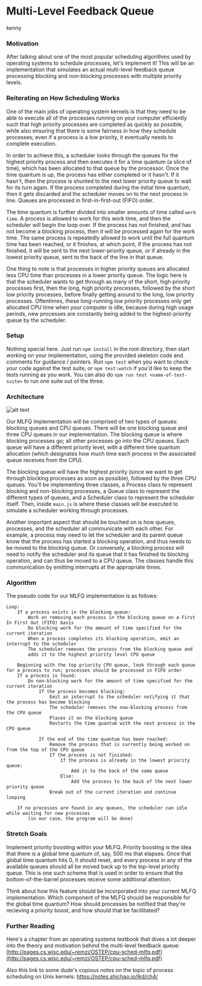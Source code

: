 # Multi-Level Feedback Queue

kenny

### Motivation

After talking about one of the most popular scheduling algorithms used by operating systems to schedule processes,
let's implement it! This will be an implementation that simulates an actual multi-level feedback queue processing
blocking and non-blocking processes with multiple priority levels.

### Reiterating on How Scheduling Works

One of the main jobs of operating system kernels is that they need to be able to execute all of the processes
running on your computer efficiently such that high priority processes are completed as quickly as possible,
while also ensuring that there is some fairness in how they schedule processes; even if a process is a low
priority, it eventually needs to complete execution.

In order to achieve this, a scheduler looks through the queues for the highest priority process and then executes
it for a time quantum (a slice of time), which has been allocated to that queue by the processor. Once the time
quantum is up, the process has either completed or it hasn't. If it hasn't, then the process is shunted to the
next lower priority queue to wait for its turn again. If the process completed during the initial time quantum,
then it gets discarded and the scheduler moves on to the next process in line. Queues are processed in
first-in-first-out (FIFO) order.

The time quantum is further divided into smaller amounts of time called `work time`. A process is allowed to work
for this work time, and then the scheduler will begin the loop over. If the process has not finished, and has not
become a blocking process, then it will be processed again for the work time. The same process is repeatedly
allowed to work until the full quantum time has been reached, or it finishes, at which point, if the process has
not finished, it will be sent to the next lower-priority queue, or if already in the lowest priority queue, sent
to the back of the line in that queue.

One thing to note is that processes in higher priority queues are allocated less CPU time than processes in a
lower priority queue. The logic here is that the scheduler wants to get through as many of the short, high
priority processes first, then the long, high priority processes, followed by the short low priority processes,
before finally getting around to the long, low priority processes. Oftentimes, these long-running low priority
processes only get allocated CPU time when your computer is idle, because during high usage periods, new processes
are constantly being added to the highest-priority queue by the scheduler.

### Setup

Nothing special here. Just run `npm install` in the root directory, then start working on your implementation,
using the provided skeleton code and comments for guidance / pointers. Run `npm test` when you want to check
your code against the test suite, or `npm test:watch` if you'd like to keep the tests running as you work. You
can also do `npm run test <name-of-test-suite>` to run one suite out of the three.

### Architecture

![alt text](./assets/mlfq_diagram.png)

Our MLFQ implementation will be comprised of two types of queues: blocking queues and CPU queues. There will be
one blocking queue and three CPU queues in our implementation. The blocking queue is where blocking processes go;
all other processes go into the CPU queues. Each queue will have a different priority level, with a different time
quantum allocation (which designates how much time each process in the associated queue receives from the CPU).

The blocking queue will have the highest priority (since we want to get through blocking processes as soon as
possible), followed by the three CPU queues. You'll be implementing three classes, a Process class to represent
blocking and non-blocking processes, a Queue class to represent the different types of queues, and a Scheduler
class to represent the scheduler itself. Then, inside `main.js` is where these classes will be executed to
simulate a scheduler working through processes.

Another important aspect that should be touched on is how queues, processes, and the scheduler all communicate
with each other. For example, a process may need to let the scheduler and its parent queue know that the process
has started a blocking operation, and thus needs to be moved to the blocking queue. Or conversely, a blocking
process will need to notify the scheduler and its queue that it has finished its blocking operation, and can thus
be moved to a CPU queue. The classes handle this communication by emitting interrupts at the appropriate times.

### Algorithm

The pseudo code for our MLFQ implementation is as follows:

```
Loop:
    If a process exists in the blocking queue:
        Work on removing each process in the blocking queue on a First In First Out (FIFO) basis
        Do blocking work for the amount of time specified for the current iteration
        When a process completes its blocking operation, emit an interrupt to the scheduler
        The scheduler removes the process from the blocking queue and
        adds it to the highest priority level CPU queue

    Beginning with the top priority CPU queue, look through each queue for a process to run; processes should be processed in FIFO order
    If a process is found:
        Do non-blocking work for the amount of time specified for the current iteration
            If the process becomes blocking:
                Emit an interrupt to the scheduler notifying it that the process has become blocking
                The scheduler removes the now-blocking process from the CPU queue
                Places it on the blocking queue
                Restarts the time quantum with the next process in the CPU queue

            If the end of the time quantum has been reached:
                Remove the process that is currently being worked on from the top of the CPU queue
                If the process is not finished:
                    If the process is already in the lowest priority queue:
                        Add it to the back of the same queue
                    Else:
                        Add the process to the back of the next lower priority queue
                Break out of the current iteration and continue looping

    If no processes are found in any queues, the scheduler can idle while waiting for new processes
        (in our case, the program will be done)
```

### Stretch Goals

Implement priority boosting within your MLFQ. Priority boosting is the idea that there is a global time quantum of,
say, 500 ms that elapses. Once that global time quantum hits 0, it should reset, and every process in any of the
available queues should all be moved back up to the top-level priority queue. This is one such scheme that is
used in order to ensure that the bottom-of-the-barrel processes receive some additional attention.

Think about how this feature should be incorporated into your current MLFQ implementation. Which component of the
MLFQ should be responsible for the global time quantum? How should processes be notified that they're recieving
a priority boost, and how should that be facillitated?

### Further Reading

Here's a chapter from an operating systems textbook that dives a lot deeper into the theory and motivation behind
the multi-level feedback queue:
[http://pages.cs.wisc.edu/~remzi/OSTEP/cpu-sched-mlfq.pdf](http://pages.cs.wisc.edu/~remzi/OSTEP/cpu-sched-mlfq.pdf)

Also this link to some dude's copious notes on the topic of process scheduling on Unix kernels: https://notes.shichao.io/lkd/ch4/
